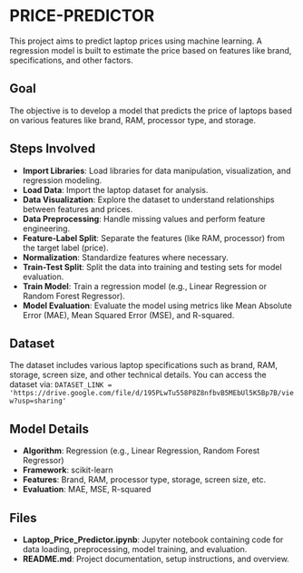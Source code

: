 # PRICE-PREDICTOR

This project aims to predict laptop prices using machine learning. A regression model is built to estimate the price based on features like brand, specifications, and other factors.

## Goal
The objective is to develop a model that predicts the price of laptops based on various features like brand, RAM, processor type, and storage.

## Steps Involved
- **Import Libraries**: Load libraries for data manipulation, visualization, and regression modeling.
- **Load Data**: Import the laptop dataset for analysis.
- **Data Visualization**: Explore the dataset to understand relationships between features and prices.
- **Data Preprocessing**: Handle missing values and perform feature engineering.
- **Feature-Label Split**: Separate the features (like RAM, processor) from the target label (price).
- **Normalization**: Standardize features where necessary.
- **Train-Test Split**: Split the data into training and testing sets for model evaluation.
- **Train Model**: Train a regression model (e.g., Linear Regression or Random Forest Regressor).
- **Model Evaluation**: Evaluate the model using metrics like Mean Absolute Error (MAE), Mean Squared Error (MSE), and R-squared.

## Dataset
The dataset includes various laptop specifications such as brand, RAM, storage, screen size, and other technical details. You can access the dataset via:
`DATASET_LINK = 'https://drive.google.com/file/d/195PLwTu558P8Z8nfbvB5MEbUl5K5Bp7B/view?usp=sharing'`

## Model Details
- **Algorithm**: Regression (e.g., Linear Regression, Random Forest Regressor)
- **Framework**: scikit-learn
- **Features**: Brand, RAM, processor type, storage, screen size, etc.
- **Evaluation**: MAE, MSE, R-squared

## Files
- **Laptop_Price_Predictor.ipynb**: Jupyter notebook containing code for data loading, preprocessing, model training, and evaluation.
- **README.md**: Project documentation, setup instructions, and overview.
